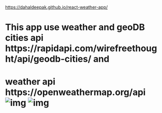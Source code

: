 https://dahaldeepak.github.io/react-weather-app/
<h1> This app use weather and geoDB cities api https://rapidapi.com/wirefreethought/api/geodb-cities/
and <h1> weather api https://openweathermap.org/api
<img alt="img" src="https://user-images.githubusercontent.com/86339152/211134530-fb293faf-f4cf-4e72-88f8-5aa6f655de72.png"/>

<img alt="img" src="https://user-images.githubusercontent.com/86339152/211134533-b09cf685-beb1-4a95-99fa-59122c67853f.png"/>
